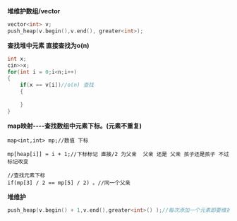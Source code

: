 **堆维护数组/vector**

~~~c++
vector<int> v;
push_heap(v.begin(),v.end(), greater<int>);

~~~

**查找堆中元素 直接查找为o(n)**

~~~c++
int x;
cin>>x;
for(int i = 0;i<n;i++)
{
	if(x == v[i])//o(n) 查找 
	{
		
	}
}
~~~

**map映射----查找数组中元素下标。(元素不重复)**

~~~
map<int,int> mp;//数值 下标

mp[heap[i]] = i + 1;//下标标记 直接/2 为父亲  父亲 还是 父亲 孩子还是孩子 不过 标记改变

//查找元素下标
if(mp[3] / 2 == mp[5] / 2) 。//同一个父亲
~~~

**堆维护**

~~~c++
push_heap(v.begin() + 1,v.end(),greater<int>() );//每次添加一个元素即要维护一次 数组/vector/堆
~~~

